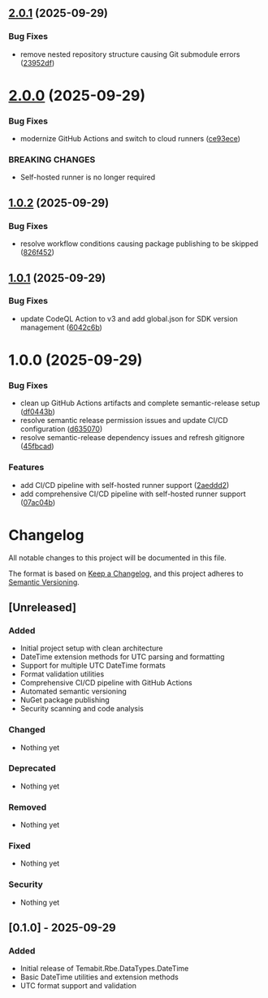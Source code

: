 ## [2.0.1](https://github.com/606/rbe-shared-datatypes-datetime/compare/v2.0.0...v2.0.1) (2025-09-29)


### Bug Fixes

* remove nested repository structure causing Git submodule errors ([23952df](https://github.com/606/rbe-shared-datatypes-datetime/commit/23952df455b8c68f9ecffdbce9260c3e65f5294f))

# [2.0.0](https://github.com/606/rbe-shared-datatypes-datetime/compare/v1.0.2...v2.0.0) (2025-09-29)


### Bug Fixes

* modernize GitHub Actions and switch to cloud runners ([ce93ece](https://github.com/606/rbe-shared-datatypes-datetime/commit/ce93ecefe604546320b4c515e19316cafcf503ba))


### BREAKING CHANGES

* Self-hosted runner is no longer required

## [1.0.2](https://github.com/606/rbe-shared-datatypes-datetime/compare/v1.0.1...v1.0.2) (2025-09-29)


### Bug Fixes

* resolve workflow conditions causing package publishing to be skipped ([826f452](https://github.com/606/rbe-shared-datatypes-datetime/commit/826f452ec9dc2d31a8f3a4710b905f0157b4451c))

## [1.0.1](https://github.com/606/rbe-shared-datatypes-datetime/compare/v1.0.0...v1.0.1) (2025-09-29)


### Bug Fixes

* update CodeQL Action to v3 and add global.json for SDK version management ([6042c6b](https://github.com/606/rbe-shared-datatypes-datetime/commit/6042c6bf1b6d0c59a960b0fa9b2beac71c422e8f))

# 1.0.0 (2025-09-29)


### Bug Fixes

* clean up GitHub Actions artifacts and complete semantic-release setup ([df0443b](https://github.com/606/rbe-shared-datatypes-datetime/commit/df0443b7e6fe35726a502e825fe92d979954629b))
* resolve semantic release permission issues and update CI/CD configuration ([d635070](https://github.com/606/rbe-shared-datatypes-datetime/commit/d6350703a37f338b288d5ad141e5aa8928e8f38e))
* resolve semantic-release dependency issues and refresh gitignore ([45fbcad](https://github.com/606/rbe-shared-datatypes-datetime/commit/45fbcaddd59087b30947661194eb4069b8679cbe))


### Features

* add CI/CD pipeline with self-hosted runner support ([2aeddd2](https://github.com/606/rbe-shared-datatypes-datetime/commit/2aeddd2784a8bae32cbce1c06d87a8f6a3b4bdc6))
* add comprehensive CI/CD pipeline with self-hosted runner support ([07ac04b](https://github.com/606/rbe-shared-datatypes-datetime/commit/07ac04bf1cbe93f42fab5d8a9e25efc08f1cb116))

# Changelog

All notable changes to this project will be documented in this file.

The format is based on [Keep a Changelog](https://keepachangelog.com/en/1.0.0/),
and this project adheres to [Semantic Versioning](https://semver.org/spec/v2.0.0.html).

## [Unreleased]

### Added
- Initial project setup with clean architecture
- DateTime extension methods for UTC parsing and formatting
- Support for multiple UTC DateTime formats
- Format validation utilities
- Comprehensive CI/CD pipeline with GitHub Actions
- Automated semantic versioning
- NuGet package publishing
- Security scanning and code analysis

### Changed
- Nothing yet

### Deprecated
- Nothing yet

### Removed
- Nothing yet

### Fixed
- Nothing yet

### Security
- Nothing yet

## [0.1.0] - 2025-09-29

### Added
- Initial release of Temabit.Rbe.DataTypes.DateTime
- Basic DateTime utilities and extension methods
- UTC format support and validation
